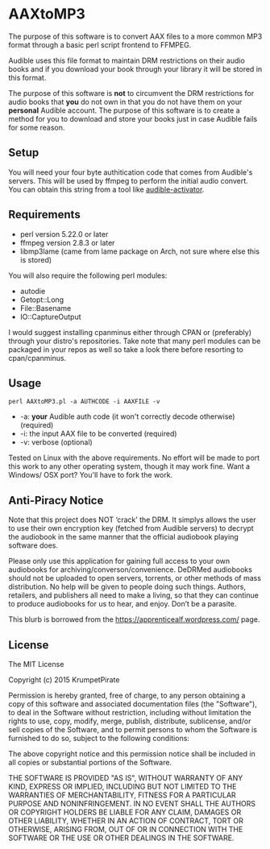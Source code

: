 # AAXtoMP3
The purpose of this software is to convert AAX files to a more common MP3 format
through a basic perl script frontend to FFMPEG.

Audible uses this file format to maintain DRM restrictions on their audio
books and if you download your book through your library it will be
stored in this format.

The purpose of this software is **not** to circumvent the DRM restrictions
for audio books that **you** do not own in that you do not have them on
your **personal** Audible account. The purpose of this software is to
create a method for you to download and store your books just in case
Audible fails for some reason.

## Setup
You will need your four byte authitication code that comes from Audible's
servers. This will be used by ffmpeg to perform the initial audio convert. You
can obtain this string from a tool like [audible-activator](https://github.com/inAudible-NG/audible-activator).

## Requirements
* perl version 5.22.0 or later
* ffmpeg version 2.8.3 or later
* libmp3lame (came from lame package on Arch, not sure where else this is stored)

You will also require the following perl modules:
* autodie
* Getopt::Long
* File::Basename
* IO::CaptureOutput

I would suggest installing cpanminus either through CPAN or (preferably) through your
distro's repositories. Take note that many perl modules can be packaged in your repos
as well so take a look there before resorting to cpan/cpanminus.

## Usage
```
perl AAXtoMP3.pl -a AUTHCODE -i AAXFILE -v
```
* -a: **your** Audible auth code (it won't correctly decode otherwise) (required)
* -i: the input AAX file to be converted (required) 
* -v: verbose (optional)

Tested on Linux with the above requirements. No effort will be made to
port this work to any other operating system, though it may work fine. Want a Windows/
OSX port? You'll have to fork the work.

## Anti-Piracy Notice
Note that this project does NOT ‘crack’ the DRM. It simplys allows the user to
use their own encryption key (fetched from Audible servers) to decrypt the
audiobook in the same manner that the official audiobook playing software does.

Please only use this application for gaining full access to your own audiobooks
for archiving/converson/convenience. DeDRMed audiobooks should not be uploaded
to open servers, torrents, or other methods of mass distribution. No help will
be given to people doing such things. Authors, retailers, and publishers all
need to make a living, so that they can continue to produce audiobooks for us to
hear, and enjoy. Don’t be a parasite.

This blurb is borrowed from the https://apprenticealf.wordpress.com/ page.

## License
The MIT License

Copyright (c) 2015 KrumpetPirate

Permission is hereby granted, free of charge, to any person obtaining a copy
of this software and associated documentation files (the "Software"), to deal
in the Software without restriction, including without limitation the rights
to use, copy, modify, merge, publish, distribute, sublicense, and/or sell
copies of the Software, and to permit persons to whom the Software is
furnished to do so, subject to the following conditions:

The above copyright notice and this permission notice shall be included in
all copies or substantial portions of the Software.

THE SOFTWARE IS PROVIDED "AS IS", WITHOUT WARRANTY OF ANY KIND, EXPRESS OR
IMPLIED, INCLUDING BUT NOT LIMITED TO THE WARRANTIES OF MERCHANTABILITY,
FITNESS FOR A PARTICULAR PURPOSE AND NONINFRINGEMENT. IN NO EVENT SHALL THE
AUTHORS OR COPYRIGHT HOLDERS BE LIABLE FOR ANY CLAIM, DAMAGES OR OTHER
LIABILITY, WHETHER IN AN ACTION OF CONTRACT, TORT OR OTHERWISE, ARISING FROM,
OUT OF OR IN CONNECTION WITH THE SOFTWARE OR THE USE OR OTHER DEALINGS IN
THE SOFTWARE.
